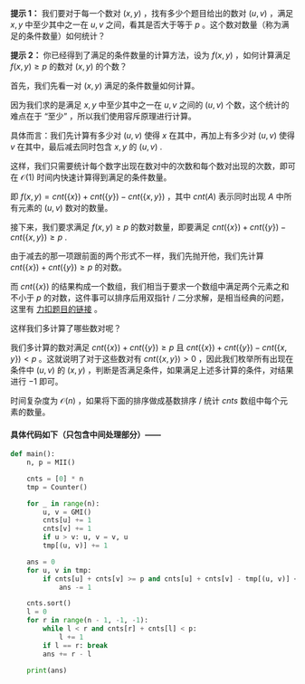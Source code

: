 **提示 1：** 我们要对于每一个数对 $(x,y)$ ，找有多少个题目给出的数对 $(u,v)$ ，满足 $x,y$ 中至少其中之一在 $u,v$ 之间，看其是否大于等于 $p$ 。这个数对数量（称为满足的条件数量）如何统计？

**提示 2：** 你已经得到了满足的条件数量的计算方法，设为 $f(x,y)$ ，如何计算满足 $f(x,y)\geq p$ 的数对 $(x,y)$ 的个数？

首先，我们先看一对 $(x,y)$ 满足的条件数量如何计算。

因为我们求的是满足 $x,y$ 中至少其中之一在 $u,v$ 之间的 $(u,v)$ 个数，这个统计的难点在于 “至少” ，所以我们使用容斥原理进行计算。

具体而言：我们先计算有多少对 $(u,v)$ 使得 $x$ 在其中，再加上有多少对 $(u,v)$ 使得 $v$ 在其中，最后减去同时包含 $x,y$ 的 $(u,v)$ .

这样，我们只需要统计每个数字出现在数对中的次数和每个数对出现的次数，即可在 $\mathcal{O}(1)$ 时间内快速计算得到满足的条件数量。

即 $f(x,y)=cnt(\{x\})+cnt(\{y\})-cnt(\{x,y\})$ ，其中 $cnt(A)$ 表示同时出现 $A$ 中所有元素的 $(u,v)$ 数对的数量。

接下来，我们要求满足 $f(x,y)\geq p$ 的数对数量，即要满足 $cnt(\{x\})+cnt(\{y\})-cnt(\{x,y\})\geq p$ .

由于减去的那一项跟前面的两个形式不一样，我们先抛开他，我们先计算  $cnt(\{x\})+cnt(\{y\})\geq p$ 的对数。

而 $cnt(\{x\})$ 的结果构成一个数组，我们相当于要求一个数组中满足两个元素之和不小于 $p$ 的对数，这件事可以排序后用双指针 / 二分求解，是相当经典的问题，这里有 [力扣题目的链接](https://leetcode.cn/problems/count-pairs-whose-sum-is-less-than-target/description/) 。

这样我们多计算了哪些数对呢？

我们多计算的数对满足 $cnt(\{x\})+cnt(\{y\})\geq p$ 且 $cnt(\{x\})+cnt(\{y\})-cnt(\{x,y\})\lt p$ 。这就说明了对于这些数对有 $cnt(\{x,y\})\gt 0$ ，因此我们枚举所有出现在条件中 $(u,v)$ 的 $(x,y)$ ，判断是否满足条件，如果满足上述多计算的条件，对结果进行 $-1$ 即可。

时间复杂度为 $\mathcal{O}(n)$ ，如果将下面的排序做成基数排序 / 统计 $cnts$ 数组中每个元素的数量。

#### 具体代码如下（只包含中间处理部分）——

```Python []
def main():
    n, p = MII()

    cnts = [0] * n
    tmp = Counter()

    for _ in range(n):
        u, v = GMI()
        cnts[u] += 1
        cnts[v] += 1
        if u > v: u, v = v, u
        tmp[(u, v)] += 1

    ans = 0
    for u, v in tmp:
        if cnts[u] + cnts[v] >= p and cnts[u] + cnts[v] - tmp[(u, v)] < p:
            ans -= 1

    cnts.sort()
    l = 0
    for r in range(n - 1, -1, -1):
        while l < r and cnts[r] + cnts[l] < p:
            l += 1
        if l == r: break
        ans += r - l

    print(ans)
```
